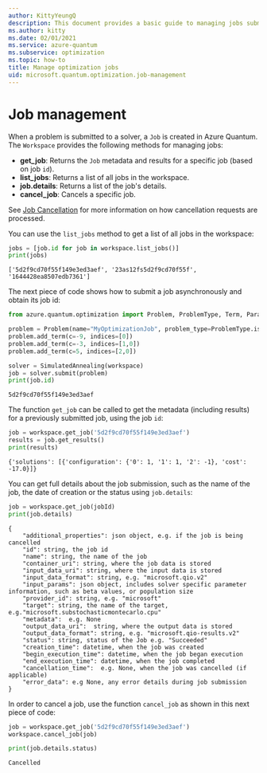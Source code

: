 ```yaml
---
author: KittyYeungQ
description: This document provides a basic guide to managing jobs submitted for solving optimization problems in Azure Quantum using Python.
ms.author: kitty
ms.date: 02/01/2021
ms.service: azure-quantum
ms.subservice: optimization
ms.topic: how-to
title: Manage optimization jobs
uid: microsoft.quantum.optimization.job-management
---
```


# Job management

When a problem is submitted to a solver, a `Job` is created in Azure Quantum. The `Workspace` provides the following methods for managing jobs:

- **get_job**: Returns the `Job` metadata and results for a specific job
    (based on job `id`).
- **list_jobs**: Returns a list of all jobs in the workspace.
- **job.details**: Returns a list of the job's details.
- **cancel_job**: Cancels a specific job.

See [Job Cancellation](xref:microsoft.quantum.azure-quantum-overview#job-cancellation) for more information on how cancellation requests are processed.

You can use the `list_jobs` method to get a list of all jobs in the workspace:

```py
jobs = [job.id for job in workspace.list_jobs()]
print(jobs)
```

```output
['5d2f9cd70f55f149e3ed3aef', '23as12fs5d2f9cd70f55f', '1644428ea8507edb7361']
```

The next piece of code shows how to submit a job asynchronously and obtain its job id:

```py
from azure.quantum.optimization import Problem, ProblemType, Term, ParallelTempering, SimulatedAnnealing

problem = Problem(name="MyOptimizationJob", problem_type=ProblemType.ising)
problem.add_term(c=-9, indices=[0])
problem.add_term(c=-3, indices=[1,0])
problem.add_term(c=5, indices=[2,0])

solver = SimulatedAnnealing(workspace)
job = solver.submit(problem)
print(job.id)
```

```output
5d2f9cd70f55f149e3ed3aef
```

The function `get_job` can be called to get the metadata (including results) for a previously submitted job, using the job `id`:

```py
job = workspace.get_job('5d2f9cd70f55f149e3ed3aef')
results = job.get_results()
print(results)
```

```output
{'solutions': [{'configuration': {'0': 1, '1': 1, '2': -1}, 'cost': -17.0}]}
```

You can get full details about the job submission, such as the name of the job, the date of creation or the status using `job.details`:

```py
job = workspace.get_job(jobId)
print(job.details)
```

```output
{
    "additional_properties": json object, e.g. if the job is being cancelled
    "id": string, the job id
    "name": string, the name of the job
    "container_uri": string, where the job data is stored
    "input_data_uri": string, where the input data is stored
    "input_data_format": string, e.g. "microsoft.qio.v2"
    "input_params": json object, includes solver specific parameter information, such as beta values, or population size
    "provider_id": string, e.g. "microsoft"
    "target": string, the name of the target, e.g."microsoft.substochasticmontecarlo.cpu"
    "metadata":  e.g. None
    "output_data_uri":  string, where the output data is stored
    "output_data_format": string, e.g. "microsoft.qio-results.v2"
    "status": string, status of the Job e.g. "Succeeded"
    "creation_time": datetime, when the job was created
    "begin_execution_time": datetime, when the job began execution
    "end_execution_time": datetime, when the job completed
    "cancellation_time":  e.g. None, when the job was cancelled (if applicable)
    "error_data": e.g None, any error details during job submission
}
```

In order to cancel a job, use the function `cancel_job` as shown in this next piece of code:

```py
job = workspace.get_job('5d2f9cd70f55f149e3ed3aef')
workspace.cancel_job(job)

print(job.details.status)
```

```output
Cancelled
```

